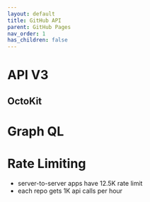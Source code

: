 ```yaml
---
layout: default
title: GitHub API 
parent: GitHub Pages
nav_order: 1
has_children: false
---
```


# API V3

## OctoKit

# Graph QL

# Rate Limiting 

- server-to-server apps have 12.5K rate limit
- each repo gets 1K api calls per hour
